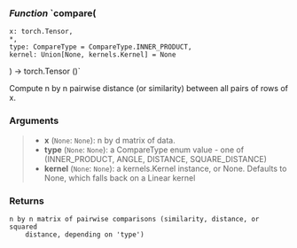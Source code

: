 ### *Function* `compare(
    x: torch.Tensor,
    *,
    type: CompareType = CompareType.INNER_PRODUCT,
    kernel: Union[None, kernels.Kernel] = None
) -> torch.Tensor ()`


Compute n by n pairwise distance (or similarity) between all pairs of rows of x.

### Arguments
> - **x** (`None`: `None`): n by d matrix of data.
> - **type** (`None`: `None`): a CompareType enum value - one of (INNER_PRODUCT, ANGLE, DISTANCE,
        SQUARE_DISTANCE)
> - **kernel** (`None`: `None`): a kernels.Kernel instance, or None. Defaults to None, which
        falls back on a Linear kernel

### Returns
    n by n matrix of pairwise comparisons (similarity, distance, or squared
        distance, depending on 'type')

